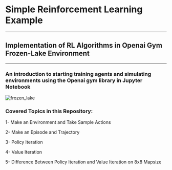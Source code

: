 # Simple Reinforcement Learning Example
***
## Implementation of RL Algorithms in Openai Gym Frozen-Lake Environment
***
### An introduction to starting training agents and simulating environments using the Openai gym library in Jupyter Notebook 

![frozen_lake](https://github.com/ariankhanjani/Frozen-Lake-Openai-Gym/assets/89731483/4cc8850a-81c2-4132-87d8-401e2663e52c)

### Covered Topics in this Repository:

1- Make an Environment and Take Sample Actions

2- Make an Episode and Trajectory

3- Policy Iteration

4- Value Iteration

5- Difference Between Policy Iteration and Value Iteration on 8x8 Mapsize

